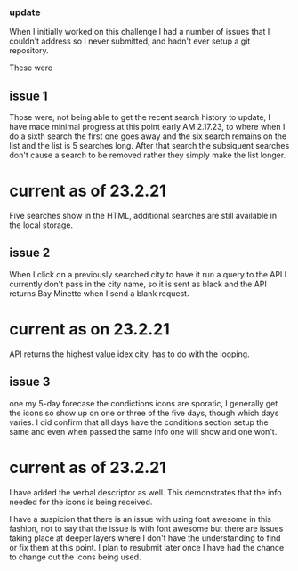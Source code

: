 

### update

When I initially worked on this challenge I had a number of issues that I couldn't address so I never submitted, and hadn't ever setup a git repository.

These were

## issue 1
Those were, not being able to get the recent search history to update, I have made minimal progress at this point early AM 2.17.23, to where 
when I do a sixth search the first one goes away and the six search remains on the list and the list is 5 searches long. After that search the subsiquent searches don't cause a search to be removed rather they simply make the list longer.

# current as of 23.2.21

Five searches show in the HTML, additional searches are still available in the local storage. 


## issue 2 
When I click on a previously searched city to have it run a query to the API I currently don't pass in the city name, so it is sent as black and the API returns Bay Minette when I send a blank request. 

# current as on 23.2.21

API returns the highest value idex city, has to do with the looping.

## issue 3
one my 5-day forecase the condictions icons are sporatic, I generally get the icons so show up on one or three of the five days, though which days varies. I did confirm that all days have the conditions section setup the same and even when passed the same info one will show and one won't. 

# current as of 23.2.21 
  I have added the verbal descriptor as well. This demonstrates that the info needed for the icons is being received. 

  I have a suspicion that there is an issue with using font awesome in this fashion, not to say that the issue is with font awesome but there are issues taking place at deeper layers where I don't have the understanding to find or fix them at this point. I plan to resubmit later once I have had the chance to change out the icons being used.
  


   